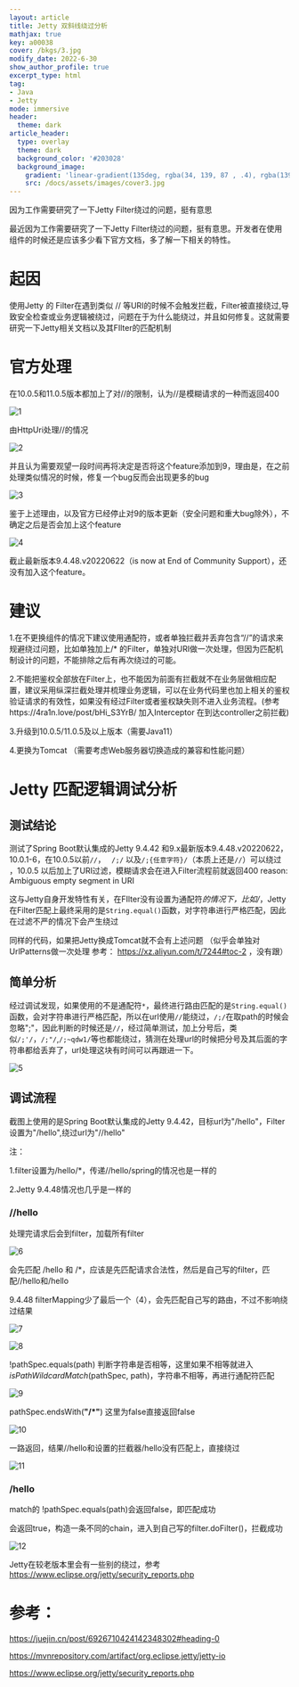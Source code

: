```yaml
---
layout: article
title: Jetty 双斜线绕过分析
mathjax: true
key: a00038
cover: /bkgs/3.jpg
modify_date: 2022-6-30
show_author_profile: true
excerpt_type: html
tag: 
- Java
- Jetty
mode: immersive
header:
  theme: dark
article_header:
  type: overlay
  theme: dark
  background_color: '#203028'
  background_image:
    gradient: 'linear-gradient(135deg, rgba(34, 139, 87 , .4), rgba(139, 34, 139, .4))'
    src: /docs/assets/images/cover3.jpg
---
```


因为工作需要研究了一下Jetty Filter绕过的问题，挺有意思

最近因为工作需要研究了一下Jetty Filter绕过的问题，挺有意思。开发者在使用组件的时候还是应该多少看下官方文档，多了解一下相关的特性。

<!--more-->

# 起因

使用Jetty 的 Filter在遇到类似 // 等URI的时候不会触发拦截，Filter被直接绕过,导致安全检查或业务逻辑被绕过，问题在于为什么能绕过，并且如何修复。这就需要研究一下Jetty相关文档以及其FIlter的匹配机制

# 官方处理

在10.0.5和11.0.5版本都加上了对//的限制，认为//是模糊请求的一种而返回400

![1](/pics/jetty/1.jpg)

由HttpUri处理//的情况

 ![2](/pics/jetty/2.jpg)

并且认为需要观望一段时间再将决定是否将这个feature添加到9，理由是，在之前处理类似情况的时候，修复一个bug反而会出现更多的bug

 ![3](/pics/jetty/3.jpg)

鉴于上述理由，以及官方已经停止对9的版本更新（安全问题和重大bug除外），不确定之后是否会加上这个feature

 ![4](/pics/jetty/4.jpg)

截止最新版本9.4.48.v20220622（is now at End of Community Support），还没有加入这个feature。

# 建议

1.在不更换组件的情况下建议使用通配符，或者单独拦截并丢弃包含“//”的请求来规避绕过问题，比如单独加上/*   的Filter，单独对URI做一次处理，但因为匹配机制设计的问题，不能排除之后有再次绕过的可能。

2.不能把鉴权全部放在Filter上，也不能因为前面有拦截就不在业务层做相应配置，建议采用纵深拦截处理并梳理业务逻辑，可以在业务代码里也加上相关的鉴权验证请求的有效性，如果没有经过Filter或者鉴权缺失则不进入业务流程。(参考https://4ra1n.love/post/bHi_S3YrB/ 加入Interceptor 在到达controller之前拦截)

3.升级到10.0.5/11.0.5及以上版本（需要Java11）

4.更换为Tomcat     （需要考虑Web服务器切换造成的兼容和性能问题）

# Jetty 匹配逻辑调试分析

## 测试结论

测试了Spring Boot默认集成的Jetty 9.4.42 和9.x最新版本9.4.48.v20220622，10.0.1-6，在10.0.5以前`//`， ` /;/` 以及`/;{任意字符}/`（本质上还是`//`）可以绕过 ，10.0.5 以后加上了URI过滤，模糊请求会在进入Filter流程前就返回400 reason: Ambiguous empty segment in URI

这与Jetty自身开发特性有关，在FIlter没有设置为通配符*的情况下，比如/*，Jetty在Filter匹配上最终采用的是`String.equal()`函数，对字符串进行严格匹配，因此在过滤不严的情况下会产生绕过

同样的代码，如果把Jetty换成Tomcat就不会有上述问题 （似乎会单独对UrlPatterns做一次处理 参考： https://xz.aliyun.com/t/7244#toc-2 ，没有跟）

## 简单分析

经过调试发现，如果使用的不是通配符`*`，最终进行路由匹配的是`String.equal()`函数，会对字符串进行严格匹配，所以在url使用`//`能绕过，`/;/`在取path的时候会忽略";"，因此判断的时候还是`//`，经过简单测试，加上分号后，类似`/;'/`，`/;"/`,`/;~qdw1/`等也都能绕过，猜测在处理url的时候把分号及其后面的字符串都给丢弃了，url处理这块有时间可以再跟进一下。

![5](/pics/jetty/5.jpg)

## 调试流程

截图上使用的是Spring Boot默认集成的Jetty 9.4.42，目标url为"/hello"，Filter设置为"/hello",绕过url为"//hello"

注：

1.filter设置为/hello/*，传递//hello/spring的情况也是一样的

2.Jetty 9.4.48情况也几乎是一样的

### **//hello**

处理完请求后会到filter，加载所有filter

![6](/pics/jetty/6.jpg)

会先匹配 /hello 和 /*，应该是先匹配请求合法性，然后是自己写的filter，匹配//hello和/hello

9.4.48 filterMapping少了最后一个（4），会先匹配自己写的路由，不过不影响绕过结果

 ![7](/pics/jetty/7.jpg)

 

![8](/pics/jetty/8.jpg)

!pathSpec.equals(path) 判断字符串是否相等，这里如果不相等就进入*isPathWildcardMatch*(pathSpec, path)，字符串不相等，再进行通配符匹配

 ![9](/pics/jetty/9.jpg)

pathSpec.endsWith(**"/\*"**) 这里为false直接返回false

 ![10](/pics/jetty/10.jpg)

一路返回，结果//hello和设置的拦截器/hello没有匹配上，直接绕过

 ![11](/pics/jetty/11.jpg)

### /hello

match的 !pathSpec.equals(path)会返回false，即匹配成功

会返回true，构造一条不同的chain，进入到自己写的filter.doFilter()，拦截成功

 ![12](/pics/jetty/12.jpg)

Jetty在较老版本里会有一些别的绕过，参考 https://www.eclipse.org/jetty/security_reports.php

# 参考：

https://juejin.cn/post/6926710424142348302#heading-0

https://mvnrepository.com/artifact/org.eclipse.jetty/jetty-io

https://www.eclipse.org/jetty/security_reports.php





